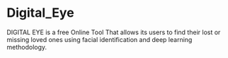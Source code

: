 # Digital_Eye
DIGITAL EYE is a free Online Tool  That allows its users to find their lost or missing loved ones using facial identification and deep learning methodology.
